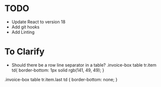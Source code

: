 # TODO
* Update React to version 18
* Add git hooks
* Add Linting

# To Clarify
* Should there be a row line separator in a table?
.invoice-box table tr.item td{
  border-bottom: 1px solid rgb(141, 49, 49);
}

.invoice-box table tr.item.last td {
  border-bottom: none;
}